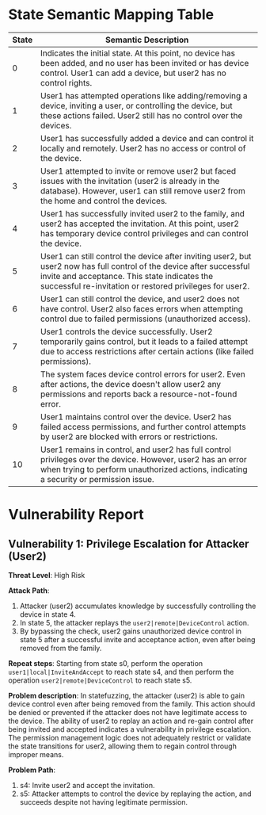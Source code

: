 # State Semantic Mapping Table
State | Semantic Description
-----|----------------------
0 | Indicates the initial state. At this point, no device has been added, and no user has been invited or has device control. User1 can add a device, but user2 has no control rights.
1 | User1 has attempted operations like adding/removing a device, inviting a user, or controlling the device, but these actions failed. User2 still has no control over the devices.
2 | User1 has successfully added a device and can control it locally and remotely. User2 has no access or control of the device.
3 | User1 attempted to invite or remove user2 but faced issues with the invitation (user2 is already in the database). However, user1 can still remove user2 from the home and control the devices.
4 | User1 has successfully invited user2 to the family, and user2 has accepted the invitation. At this point, user2 has temporary device control privileges and can control the device.
5 | User1 can still control the device after inviting user2, but user2 now has full control of the device after successful invite and acceptance. This state indicates the successful re-invitation or restored privileges for user2.
6 | User1 can still control the device, and user2 does not have control. User2 also faces errors when attempting control due to failed permissions (unauthorized access).
7 | User1 controls the device successfully. User2 temporarily gains control, but it leads to a failed attempt due to access restrictions after certain actions (like failed permissions).
8 | The system faces device control errors for user2. Even after actions, the device doesn't allow user2 any permissions and reports back a resource-not-found error.
9 | User1 maintains control over the device. User2 has failed access permissions, and further control attempts by user2 are blocked with errors or restrictions.
10 | User1 remains in control, and user2 has full control privileges over the device. However, user2 has an error when trying to perform unauthorized actions, indicating a security or permission issue.

# Vulnerability Report
## Vulnerability 1: Privilege Escalation for Attacker (User2)
**Threat Level**: High Risk

**Attack Path**:
1. Attacker (user2) accumulates knowledge by successfully controlling the device in state 4.
2. In state 5, the attacker replays the `user2|remote|DeviceControl` action.
3. By bypassing the check, user2 gains unauthorized device control in state 5 after a successful invite and acceptance action, even after being removed from the family.

**Repeat steps**:
Starting from state s0, perform the operation `user1|local|InviteAndAccept` to reach state s4, and then perform the operation `user2|remote|DeviceControl` to reach state s5.

**Problem description**: 
In statefuzzing, the attacker (user2) is able to gain device control even after being removed from the family. This action should be denied or prevented if the attacker does not have legitimate access to the device. The ability of user2 to replay an action and re-gain control after being invited and accepted indicates a vulnerability in privilege escalation. The permission management logic does not adequately restrict or validate the state transitions for user2, allowing them to regain control through improper means. 

**Problem Path**:
1. s4: Invite user2 and accept the invitation.
2. s5: Attacker attempts to control the device by replaying the action, and succeeds despite not having legitimate permission.

